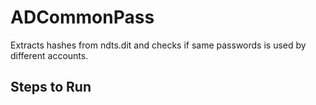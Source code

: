 # ADCommonPass
Extracts hashes from ndts.dit and checks if same passwords is used by different accounts. 

## Steps to Run

